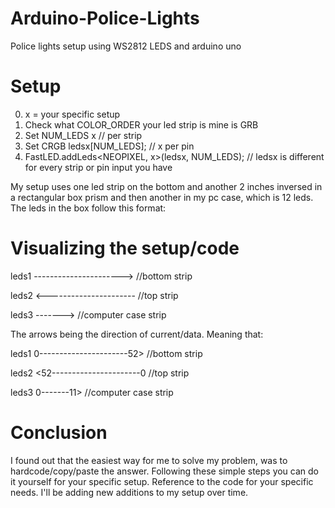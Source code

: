 # Arduino-Police-Lights
Police lights setup using WS2812 LEDS and arduino uno 

# Setup
0. x = your specific setup
1. Check what COLOR_ORDER your led strip is mine is GRB
2. Set NUM_LEDS x   // per strip
3. Set CRGB ledsx[NUM_LEDS]; // x per pin
4. FastLED.addLeds<NEOPIXEL, x>(ledsx, NUM_LEDS); // ledsx is different for every strip or pin input you have

My setup uses one led strip on the bottom and another 2 inches inversed in a rectangular box prism and then another in my pc case, which is 12 leds. The leds in the box follow this format:

# Visualizing the setup/code



leds1 ---------------------->     //bottom strip



leds2 <----------------------     //top strip



leds3 ------->                    //computer case strip




The arrows being the direction of current/data. Meaning that:




leds1 0----------------------52>  //bottom strip



leds2 <52----------------------0  //top strip



leds3 0-------11>                 //computer case strip



# Conclusion

I found out that the easiest way for me to solve my problem, was to hardcode/copy/paste the answer. Following these simple steps you can do it yourself for your specific setup. Reference to the code for your specific needs. I'll be adding new additions to my setup over time. 



